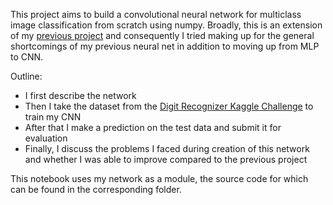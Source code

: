 This project aims to build a convolutional neural network for multiclass image classification from scratch using numpy. Broadly, this is an extension of my [previous project](https://github.com/iliatarasov/multilayer-perceptron-on-MNIST-with-numpy) and consequently I tried  making up for the general shortcomings of my previous neural net in addition to moving up from MLP to CNN. 

Outline:
- I first describe the network
- Then I take the dataset from the [Digit Recognizer Kaggle Challenge](https://www.kaggle.com/competitions/digit-recognizer) to train my CNN
- After that I make a prediction on the test data and submit it for evaluation
- Finally, I discuss the problems I faced during creation of this network and whether I was able to improve compared to the previous project

This notebook uses my network as a module, the source code for which can be found in the corresponding folder. 
